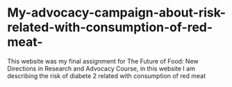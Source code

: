 # My-advocacy-campaign-about-risk-related-with-consumption-of-red-meat-
This website was my final assignment for  The Future of Food: New Directions in Research and Advocacy Course, in this website I am describing the risk of diabete 2 related with consumption of red meat 
